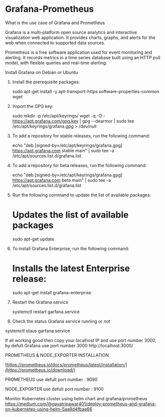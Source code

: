 # Grafana-Prometheus
What is the use case of Grafana and Prometheus

Grafana is a multi-platform open source analytics and interactive visualization web application. It provides charts, graphs, and alerts for the web when connected to supported data sources.

Prometheus is a free software application used for event monitoring and alerting. It records metrics in a time series database built using an HTTP pull model, with flexible queries and real-time alerting.

Install Grafana on Debian or Ubuntu

1. Install the prerequisite packages:
   
   sudo apt-get install -y apt-transport-https software-properties-common wget

3. Import the GPG key:
   
   sudo mkdir -p /etc/apt/keyrings/
   wget -q -O - https://apt.grafana.com/gpg.key | gpg --dearmor | sudo tee /etc/apt/keyrings/grafana.gpg > /dev/null

4. To add a repository for stable releases, run the following command:

   echo "deb [signed-by=/etc/apt/keyrings/grafana.gpg] https://apt.grafana.com stable main" | sudo tee -a /etc/apt/sources.list.d/grafana.list

5. To add a repository for beta releases, run the following command:
   
   echo "deb [signed-by=/etc/apt/keyrings/grafana.gpg] https://apt.grafana.com beta main" | sudo tee -a /etc/apt/sources.list.d/grafana.list

6. Run the following command to update the list of available packages:
   
   # Updates the list of available packages
     sudo apt-get update

7. To install Grafana Enterprise, run the following command:
   
   # Installs the latest Enterprise release:
     sudo apt-get install grafana-enterprise

9. Restart the Grafana service
   
   systemctl restart garfana.service

10. Check the status Grafana service running or not
    
   systemctl staus garfana.service

   If all working good then copy your localhost IP and use port number 3000, by defult Grafana use port number 3000
   http://localhost:3000/


   PROMETHEUS & NODE_EXPORTER INSTALLATION 
   
   [https://prometheus.io/docs/prometheus/latest/installation/](https://prometheus.io/download/)

   PROMETHEUS use defult port number : 9090
   
   NODE_EXPORTER use defult port number : 9100



Monitor Kubernetes cluster using helm chart and grafana/prometheus
https://medium.com/@gayatripawar401/deploy-prometheus-and-grafana-on-kubernetes-using-helm-5aa9d4fbae66

